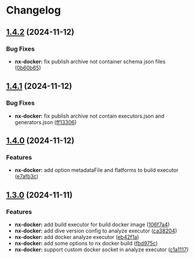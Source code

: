 # Changelog

## [1.4.2](https://github.com/ebizbase/nx/compare/nx-docker@1.4.1...nx-docker@1.4.2) (2024-11-12)


### Bug Fixes

* **nx-docker:** fix publish archive not container schema json files ([0b60b65](https://github.com/ebizbase/nx/commit/0b60b6560c8daf12695ebf6298a44b8b5d4d785d))

## [1.4.1](https://github.com/ebizbase/nx/compare/nx-docker@1.4.0...nx-docker@1.4.1) (2024-11-12)


### Bug Fixes

* **nx-docker:** fix publish archive not contain executors.json and generators.json ([ff13306](https://github.com/ebizbase/nx/commit/ff13306d99878514dc4e81ae2617b8a04653b9ca))

## [1.4.0](https://github.com/ebizbase/nx/compare/nx-docker@1.3.0...nx-docker@1.4.0) (2024-11-12)


### Features

* **nx-docker:** add option metadataFile and flatforms to build executor ([e7afb3c](https://github.com/ebizbase/nx/commit/e7afb3c4d37885ff75a4b4e3a71f08a20cc0f48f))

## [1.3.0](https://github.com/ebizbase/nx/compare/nx-docker-v1.2.0...nx-docker@1.3.0) (2024-11-11)


### Features

* **nx-docker:** add build executor for build docker image ([106f7a4](https://github.com/ebizbase/nx/commit/106f7a41f25921d58cc5498c127c977696b53ecb))
* **nx-docker:** add dive version config to analyze executor ([ca38204](https://github.com/ebizbase/nx/commit/ca38204009a0ce96924f25534fff5944039e308a))
* **nx-docker:** add docker analyze executor ([eb42f1a](https://github.com/ebizbase/nx/commit/eb42f1a4298707a2dfa88dbc365ef571d4707916))
* **nx-docker:** add some options to nx docker build ([fbd975c](https://github.com/ebizbase/nx/commit/fbd975cf30f4825ad6794b6cdf0c826a072de55a))
* **nx-docker:** support custom docker socket in analyze executor ([c1a1117](https://github.com/ebizbase/nx/commit/c1a1117801adc24d5c029627eb9fc125ebc07108))

